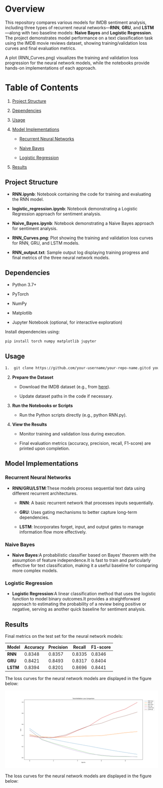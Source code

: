 Overview
========

This repository compares various models for IMDB sentiment analysis, including three types of recurrent neural networks—**RNN**, **GRU**, and **LSTM**—along with two baseline models: **Naive Bayes** and **Logistic Regression**. The project demonstrates model performance on a text classification task using the IMDB movie reviews dataset, showing training/validation loss curves and final evaluation metrics.

A plot (RNN\_Curves.png) visualizes the training and validation loss progression for the neural network models, while the notebooks provide hands-on implementations of each approach.

Table of Contents
=================

1.  [Project Structure](#project-structure)
    
2.  [Dependencies](#dependencies)
    
3.  [Usage](#usage)
    
4.  [Model Implementations](#model-implementations)
    
    *   [Recurrent Neural Networks](#recurrent-neural-networks)
        
    *   [Naive Bayes](#naive-bayes)
        
    *   [Logistic Regression](#logistic-regression)
        
5.  [Results](#results)
    

Project Structure
-----------------

*   **RNN.ipynb**: Notebook containing the code for training and evaluating the RNN model.
    
*   **logistic\_regression.ipynb**: Notebook demonstrating a Logistic Regression approach for sentiment analysis.
    
*   **Naive\_Bayes.ipynb**: Notebook demonstrating a Naive Bayes approach for sentiment analysis.
    
*   **RNN\_Curves.png**: Plot showing the training and validation loss curves for RNN, GRU, and LSTM models.
    
*   **RNN\_output.txt**: Sample output log displaying training progress and final metrics of the three neural network models.
    

Dependencies
------------

*   Python 3.7+
    
*   PyTorch
    
*   NumPy
    
*   Matplotlib
    
*   Jupyter Notebook (optional, for interactive exploration)
    

Install dependencies using:
```bash
pip install torch numpy matplotlib jupyter
```
Usage
-----
```bash
1.  git clone https://github.com/your-username/your-repo-name.gitcd your-repo-name
```
2.  **Prepare the Dataset**
    
    *   Download the IMDB dataset (e.g., from [here](https://ai.stanford.edu/~amaas/data/sentiment/)).
        
    *   Update dataset paths in the code if necessary.
        
3.  **Run the Notebooks or Scripts**
    
    *   Run the Python scripts directly (e.g., python RNN.py).
        
4.  **View the Results**
    
    *   Monitor training and validation loss during execution.
        
    *   Final evaluation metrics (accuracy, precision, recall, F1-score) are printed upon completion.
        

Model Implementations
---------------------

### Recurrent Neural Networks

*   **RNN/GRU/LSTM**:These models process sequential text data using different recurrent architectures.
    
    *   **RNN**: A basic recurrent network that processes inputs sequentially.
        
    *   **GRU**: Uses gating mechanisms to better capture long-term dependencies.
        
    *   **LSTM**: Incorporates forget, input, and output gates to manage information flow more effectively.
        

### Naive Bayes

*   **Naive Bayes**:A probabilistic classifier based on Bayes’ theorem with the assumption of feature independence.It is fast to train and particularly effective for text classification, making it a useful baseline for comparing more complex models.
    

### Logistic Regression

*   **Logistic Regression**:A linear classification method that uses the logistic function to model binary outcomes.It provides a straightforward approach to estimating the probability of a review being positive or negative, serving as another quick baseline for sentiment analysis.
    

Results
-------

Final metrics on the test set for the neural network models:

| Model  | Accuracy | Precision | Recall  | F1-score |
|--------|----------|-----------|---------|----------|
| **RNN**  | 0.8348   | 0.8357    | 0.8335  | 0.8346   |
| **GRU**  | 0.8421   | 0.8493    | 0.8317  | 0.8404   |
| **LSTM** | 0.8394   | 0.8201    | 0.8696  | 0.8441   |

The loss curves for the neural network models are displayed in the figure below:

![Train/Validation Loss Comparison](RNN/RNN_Curves.png)


The loss curves for the neural network models are displayed in the figure below:
